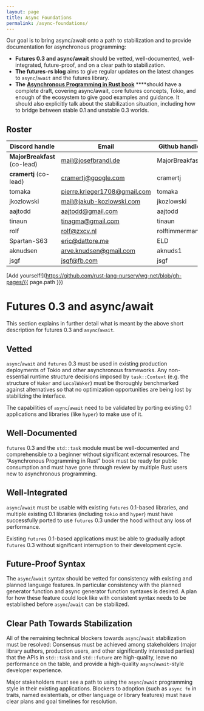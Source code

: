 ```yaml
---
layout: page
title: Async Foundations
permalink: /async-foundations/
---
```


Our goal is to bring async/await onto a path to stabilization and to provide documentation for asynchronous programming:

- **Futures 0.3 and async/await** should be vetted, well-documented, well-integrated, future-proof, and on a clear path to stabilization.
- **The futures-rs blog** aims to give regular updates on the latest changes to `async`/`await` and the futures library.
- **The** [**Asynchronous Programming in Rust book**](https://github.com/rust-lang-nursery/wg-net/blob/master/async-book/src/SUMMARY.md) ****should have a complete draft, covering async/await, core futures concepts, Tokio, and enough of the ecosystem to give good examples and guidance. It should also explicitly talk about the stabilization situation, including how to bridge between stable 0.1 and unstable 0.3 worlds.

## Roster

| **Discord handle** | **Email**                    | **Github handle** |
| ------------------ | ---------------------------- | ----------------- |
| **MajorBreakfast** (co-lead)     | mail@josefbrandl.de          | MajorBreakfast    |
| **cramertj** (co-lead)          | cramertj@google.com          | cramertj          |
| tomaka             | pierre.krieger1708@gmail.com | tomaka            |
| jkozlowski         | mail@jakub-kozlowski.com     | jkozlowski        |
| aajtodd            | aajtodd@gmail.com            | aajtodd           |
| tinaun             | tinagma@gmail.com            | tinaun            |
| rolf               | rolf@zxcv.nl                 | rolftimmermans    |
| Spartan-S63        | eric@dattore.me              | ELD               |
| aknudsen           | arve.knudsen@gmail.com       | aknuds1           |
| jsgf | jsgf@fb.com | jsgf |

[Add yourself!](https://github.com/rust-lang-nursery/wg-net/blob/gh-pages/{{ page.path }})

# Futures 0.3 and async/await

This section explains in further detail what is meant by the above short description for futures 0.3 and `async`/`await`.

## Vetted

`async`/`await` and `futures` 0.3 must be used in existing production deployments of Tokio and other asynchronous frameworks. Any non-essential runtime structure decisions imposed by `task::Context` (e.g. the structure of `Waker` and `LocalWaker`) must be thoroughly benchmarked against alternatives so that no optimization opportunities are being lost by stabilizing the interface.

The capabilities of `async`/`await` need to be validated by porting existing 0.1 applications and libraries (like `hyper`) to make use of it.

## Well-Documented

 `futures` 0.3 and the `std::task` module must be well-documented and comprehensible to a beginner without significant external resources. The “Asynchronous Programming in Rust” book must be ready for public consumption and must have gone through review by multiple Rust users new to asynchronous programming.

## Well-Integrated

`async`/`await` must be usable with existing `futures` 0.1-based libraries, and multiple existing 0.1 libraries (including `tokio` and `hyper`) must have successfully ported to use `futures` 0.3 under the hood without any loss of performance.

Existing `futures` 0.1-based applications must be able to gradually adopt `futures` 0.3 without significant interruption to their development cycle.

## Future-Proof Syntax

The `async`/`await` syntax should be vetted for consistency with existing and planned language features. In particular consistency with the planned generator function and async generator function syntaxes is desired. A plan for how these feature could look like with consistent syntax needs to be established before `async`/`await` can be stabilized.

## Clear Path Towards Stabilization

All of the remaining technical blockers towards `async`/`await` stabilization must be resolved:
Consensus must be achieved among stakeholders (major library authors, production users, and other significantly interested parties) that the APIs in `std::task` and `std::future` are high-quality, leave no performance on the table, and provide a high-quality `async`/`await`-style developer experience.

Major stakeholders must see a path to using the `async`/`await` programming style in their existing applications. Blockers to adoption (such as `async fn` in traits, named existentials, or other language or library features) must have clear plans and goal timelines for resolution.
